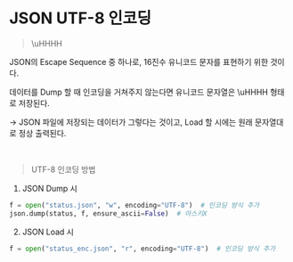 # JSON UTF-8 인코딩

> \uHHHH

JSON의 Escape Sequence 중 하나로, 16진수 유니코드 문자를 표현하기 위한 것이다.

데이터를 Dump 할 때 인코딩을 거쳐주지 않는다면 유니코드 문자열은 \uHHHH 형태로 저장된다.

→ JSON 파일에 저장되는 데이터가 그렇다는 것이고, Load 할 시에는 원래 문자열대로 정상 출력된다.

<br>

> UTF-8 인코딩 방법

1. JSON Dump 시

```python
f = open("status.json", "w", encoding="UTF-8")  # 인코딩 방식 추가
json.dump(status, f, ensure_ascii=False)  # 아스키X
```

2. JSON Load 시

```python
f = open("status_enc.json", "r", encoding="UTF-8")  # 인코딩 방식 추가
```
